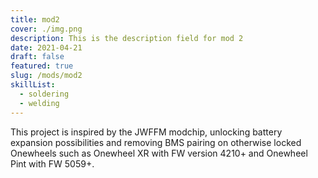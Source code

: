 ```yaml
---
title: mod2
cover: ./img.png
description: This is the description field for mod 2
date: 2021-04-21
draft: false
featured: true
slug: /mods/mod2
skillList:
  - soldering
  - welding
---
```


This project is inspired by the JWFFM modchip, unlocking battery expansion possibilities and removing BMS pairing on otherwise locked Onewheels such as Onewheel XR with FW version 4210+ and Onewheel Pint with FW 5059+.

